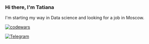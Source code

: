 ### Hi there, I'm Tatiana

I'm starting my way in Data science and looking for a job in Moscow.  

[![codewars](https://www.codewars.com/users/EvilBird/badges/small)](https://www.codewars.com/users/EvilBird)



[![Telegram](https://img.shields.io/badge/Telegram-2CA5E0?style=for-the-badge&logo=telegram&logoColor=white)](https://t.me/Estochka)    

